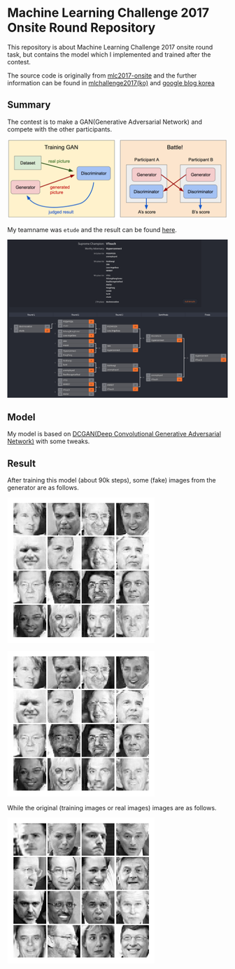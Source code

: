 # Machine Learning Challenge 2017 Onsite Round Repository

This repository is about Machine Learning Challenge 2017 onsite round task, but contains the model which I implemented and trained after the contest.

The source code is originally from [mlc2017-onsite](https://github.com/machine-learning-challenge/mlc2017-onsite) and the further information can be found in [mlchallenge2017(ko)](https://mlchallenge2017.com/) and [google blog korea](https://korea.googleblog.com/2017/07/machine-learning-challenge.html)

## Summary

The contest is to make a GAN(Generative Adversarial Network) and compete with the other participants.

![images](gan/pics/workflow.png)

My teamname was `etude` and the result can be found [here](http://challonge.com/ohwnzusj).

![image](screenshot/tournament_result.png)

## Model

My model is based on [DCGAN(Deep Convolutional Generative Adversarial Network)](https://arxiv.org/abs/1511.06434) with some tweaks.

## Result

After training this model (about 90k steps), some (fake) images from the generator are as follows.

![image](out/185.png)

![image](out/185.png)

While the original (training images or real images) images are as follows.

![image](gan/pics/human_faces.png)
